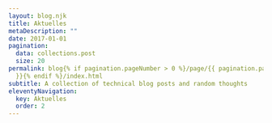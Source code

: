 ```yaml
---
layout: blog.njk
title: Aktuelles
metaDescription: ""
date: 2017-01-01
pagination:
  data: collections.post
  size: 20
permalink: blog{% if pagination.pageNumber > 0 %}/page/{{ pagination.pageNumber
  }}{% endif %}/index.html
subtitle: A collection of technical blog posts and random thoughts
eleventyNavigation:
  key: Aktuelles
  order: 2
---
```

